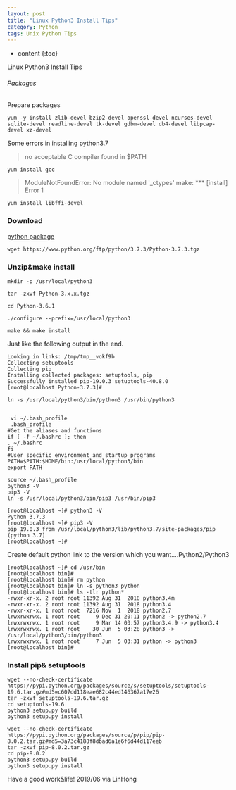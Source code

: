 ```yaml
---
layout: post
title: "Linux Python3 Install Tips"
category: Python
tags: Unix Python Tips
---
```


* content
{:toc}

Linux Python3 Install Tips










###### Packages 

Prepare packages

	yum -y install zlib-devel bzip2-devel openssl-devel ncurses-devel sqlite-devel readline-devel tk-devel gdbm-devel db4-devel libpcap-devel xz-devel 

Some errors in installing python3.7

> no acceptable C compiler found in $PATH

	yum install gcc

> ModuleNotFoundError: No module named '_ctypes'
> make: *** [install] Error 1

	yum install libffi-devel

### Download

[python package](https://www.python.org/downloads/)

	wget https://www.python.org/ftp/python/3.7.3/Python-3.7.3.tgz

### Unzip&make install


	mkdir -p /usr/local/python3

	tar -zxvf Python-3.x.x.tgz

	cd Python-3.6.1

	./configure --prefix=/usr/local/python3

	make && make install

Just like the following output in the end.

	Looking in links: /tmp/tmp__vokf9b
	Collecting setuptools
	Collecting pip
	Installing collected packages: setuptools, pip
	Successfully installed pip-19.0.3 setuptools-40.8.0
	[root@localhost Python-3.7.3]#

	ln -s /usr/local/python3/bin/python3 /usr/bin/python3


	 vi ~/.bash_profile
	 .bash_profile
	#Get the aliases and functions
	if [ -f ~/.bashrc ]; then
	. ~/.bashrc
	fi
	#User specific environment and startup programs
	PATH=$PATH:$HOME/bin:/usr/local/python3/bin
	export PATH

	source ~/.bash_profile
	python3 -V
	pip3 -V
	ln -s /usr/local/python3/bin/pip3 /usr/bin/pip3

	[root@localhost ~]# python3 -V
	Python 3.7.3
	[root@localhost ~]# pip3 -V
	pip 19.0.3 from /usr/local/python3/lib/python3.7/site-packages/pip (python 3.7)
	[root@localhost ~]#

	
	
Create default python link to the version which you want....Python2/Python3 

	[root@localhost ~]# cd /usr/bin
	[root@localhost bin]#
	[root@localhost bin]# rm python
	[root@localhost bin]# ln -s python3 python
	[root@localhost bin]# ls -tlr python*
	-rwxr-xr-x. 2 root root 11392 Aug 31  2018 python3.4m
	-rwxr-xr-x. 2 root root 11392 Aug 31  2018 python3.4
	-rwxr-xr-x. 1 root root  7216 Nov  1  2018 python2.7
	lrwxrwxrwx. 1 root root     9 Dec 31 20:11 python2 -> python2.7
	lrwxrwxrwx. 1 root root     9 Mar 14 03:57 python3.4.9 -> python3.4
	lrwxrwxrwx. 1 root root    30 Jun  5 03:28 python3 -> /usr/local/python3/bin/python3
	lrwxrwxrwx. 1 root root     7 Jun  5 03:31 python -> python3
	[root@localhost bin]#
	
	
### Install pip& setuptools

	wget --no-check-certificate  https://pypi.python.org/packages/source/s/setuptools/setuptools-19.6.tar.gz#md5=c607dd118eae682c44ed146367a17e26
	tar -zxvf setuptools-19.6.tar.gz
	cd setuptools-19.6
	python3 setup.py build
	python3 setup.py install
	
	wget --no-check-certificate  https://pypi.python.org/packages/source/p/pip/pip-8.0.2.tar.gz#md5=3a73c4188f8dbad6a1e6f6d44d117eeb
	tar -zxvf pip-8.0.2.tar.gz
	cd pip-8.0.2
	python3 setup.py build
	python3 setup.py install
	

	
Have a good work&life! 2019/06 via LinHong



